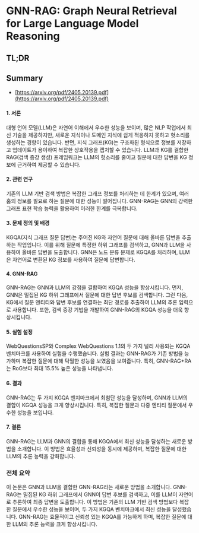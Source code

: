 # GNN-RAG: Graph Neural Retrieval for Large Language Model Reasoning
## TL;DR
## Summary
- [https://arxiv.org/pdf/2405.20139.pdf](https://arxiv.org/pdf/2405.20139.pdf)

#### 1. 서론
대형 언어 모델(LLM)은 자연어 이해에서 우수한 성능을 보이며, 많은 NLP 작업에서 최신 기술을 제공하지만, 새로운 지식이나 도메인 지식에 쉽게 적응하지 못하고 헛소리를 생성하는 경향이 있습니다. 반면, 지식 그래프(KG)는 구조화된 형식으로 정보를 저장하고 업데이트가 용이하여 복잡한 상호작용을 캡처할 수 있습니다. LLM과 KG를 결합한 RAG(검색 증강 생성) 프레임워크는 LLM의 헛소리를 줄이고 질문에 대한 답변을 KG 정보에 근거하여 제공할 수 있습니다.

#### 2. 관련 연구
기존의 LLM 기반 검색 방법은 복잡한 그래프 정보를 처리하는 데 한계가 있으며, 여러 홉의 정보를 필요로 하는 질문에 대한 성능이 떨어집니다. GNN-RAG는 GNN의 강력한 그래프 표현 학습 능력을 활용하여 이러한 한계를 극복합니다.

#### 3. 문제 정의 및 배경
KGQA(지식 그래프 질문 답변)는 주어진 KG와 자연어 질문에 대해 올바른 답변을 추출하는 작업입니다. 이를 위해 질문에 특정한 하위 그래프를 검색하고, GNN과 LLM을 사용하여 올바른 답변을 도출합니다. GNN은 노드 분류 문제로 KGQA를 처리하며, LLM은 자연어로 변환된 KG 정보를 사용하여 질문에 답변합니다.

#### 4. GNN-RAG
GNN-RAG는 GNN과 LLM의 강점을 결합하여 KGQA 성능을 향상시킵니다. 먼저, GNN은 밀집된 KG 하위 그래프에서 질문에 대한 답변 후보를 검색합니다. 그런 다음, KG에서 질문 엔티티와 답변 후보를 연결하는 최단 경로를 추출하여 LLM의 추론 입력으로 사용합니다. 또한, 검색 증강 기법을 개발하여 GNN-RAG의 KGQA 성능을 더욱 향상시킵니다.

#### 5. 실험 설정
WebQuestionsSP와 Complex WebQuestions 1.1의 두 가지 널리 사용되는 KGQA 벤치마크를 사용하여 실험을 수행했습니다. 실험 결과는 GNN-RAG가 기존 방법을 능가하며 복잡한 질문에 대해 탁월한 성능을 보였음을 보여줍니다. 특히, GNN-RAG+RA는 RoG보다 최대 15.5% 높은 성능을 나타냅니다.

#### 6. 결과
GNN-RAG는 두 가지 KGQA 벤치마크에서 최첨단 성능을 달성하며, GNN과 LLM의 결합이 KGQA 성능을 크게 향상시킵니다. 특히, 복잡한 질문과 다중 엔티티 질문에서 우수한 성능을 보입니다.

#### 7. 결론
GNN-RAG는 LLM과 GNN의 결합을 통해 KGQA에서 최신 성능을 달성하는 새로운 방법을 소개합니다. 이 방법은 효율성과 신뢰성을 동시에 제공하며, 복잡한 질문에 대한 LLM의 추론 능력을 강화합니다.

### 전체 요약
이 논문은 GNN과 LLM을 결합한 GNN-RAG라는 새로운 방법을 소개합니다. GNN-RAG는 밀집된 KG 하위 그래프에서 GNN이 답변 후보를 검색하고, 이를 LLM이 자연어로 추론하여 최종 답변을 도출합니다. 이 방법은 기존의 LLM 기반 검색 방법보다 복잡한 질문에서 우수한 성능을 보이며, 두 가지 KGQA 벤치마크에서 최신 성능을 달성했습니다. GNN-RAG는 효율적이고 신뢰성 있는 KGQA를 가능하게 하며, 복잡한 질문에 대한 LLM의 추론 능력을 크게 향상시킵니다.